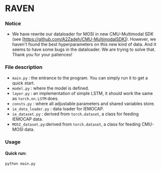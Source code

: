 # RAVEN

### Notice
- We have rewrite our dataloader for MOSI in new CMU-Multimodal SDK (see [https://github.com/A2Zadeh/CMU-MultimodalSDK]). However, we haven't found the best hyperparameters on this new kind of data. And it seems to have some bugs in the dataloader. We are trying to solve that. Thank you for your patiences!

### File description

- `main.py` : the entrance to the program. You can simply run it to get a quick start.
- `model.py` : where the model is defined. 
- `layer.py` : an implementation of simple LSTM, it should work the same as `torch.nn.LSTM` does. 
- `consts.py` : where all adjustable parameters and shared variables store. 
- `ie_data_loader.py` : data loader for IEMOCAP.
- `ie_dataset.py` : derived from `torch.dataset`, a class for feeding IEMOCAP data.
- `MOSI_dataset.py`:derived from `torch.dataset`, a class for feeding CMU-MOSI data.

### Usage

#### Quick run:

```
python main.py
```

